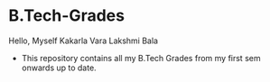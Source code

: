 # B.Tech-Grades
Hello,
Myself Kakarla Vara Lakshmi Bala
- This repository contains all my B.Tech Grades from my first sem onwards up to date.
